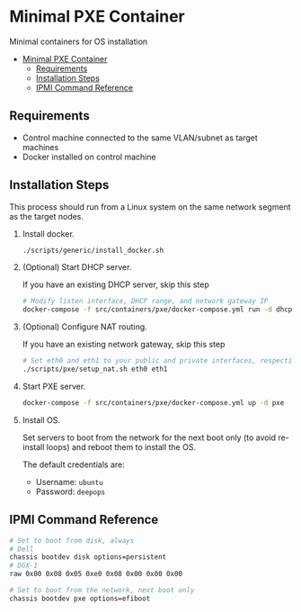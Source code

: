 # Minimal PXE Container

Minimal containers for OS installation

- [Minimal PXE Container](#minimal-pxe-container)
  - [Requirements](#requirements)
  - [Installation Steps](#installation-steps)
  - [IPMI Command Reference](#ipmi-command-reference)

## Requirements

- Control machine connected to the same VLAN/subnet as target machines
- Docker installed on control machine

## Installation Steps

This process should run from a Linux system on the same network segment as the target nodes.

1. Install docker.

   ```bash
   ./scripts/generic/install_docker.sh
   ```

2. (Optional) Start DHCP server.

   If you have an existing DHCP server, skip this step

   ```bash
   # Modify listen interface, DHCP range, and network gateway IP
   docker-compose -f src/containers/pxe/docker-compose.yml run -d dhcp dnsmasq -d --interface=ens192 --dhcp-range=192.168.1.100,192.168.1.199,7200 --dhcp-option=6,8.8.8.8 --dhcp-option=3,192.168.1.1
   ```

3. (Optional) Configure NAT routing.

   If you have an existing network gateway, skip this step

   ```bash
   # Set eth0 and eth1 to your public and private interfaces, respectively
   ./scripts/pxe/setup_nat.sh eth0 eth1
   ```

4. Start PXE server.

   ```bash
   docker-compose -f src/containers/pxe/docker-compose.yml up -d pxe
   ```

5. Install OS.

   Set servers to boot from the network for the next boot only (to avoid re-install loops) and reboot them to install the OS.

   The default credentials are:

   - Username: `ubuntu`
   - Password: `deepops`

## IPMI Command Reference

```bash
# Set to boot from disk, always
# Dell
chassis bootdev disk options=persistent
# DGX-1
raw 0x00 0x08 0x05 0xe0 0x08 0x00 0x00 0x00

# Set to boot from the network, next boot only
chassis bootdev pxe options=efiboot
```

